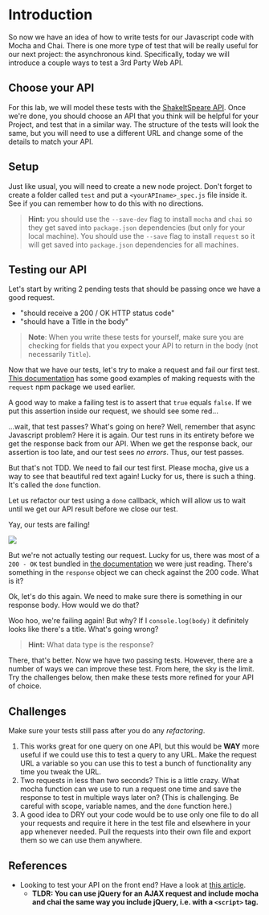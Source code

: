 <!--WDI started 9:46 ended 10:36 -->

# Introduction

So now we have an idea of how to write tests for our Javascript code with Mocha and Chai.  There is one more type of test that will be really useful for our next project: the asynchronous kind.  Specifically, today we will introduce a couple ways to test a 3rd Party Web API.

## Choose your API

For this lab, we will model these tests with the [ShakeItSpeare API](http://shakeitspeare.com/). Once we're done, you should choose an API that you think will be helpful for your Project, and test that in a similar way.  The structure of the tests will look the same, but you will need to use a different URL and change some of the details to match your API.

## Setup

Just like usual, you will need to create a new node project.  Don't forget to create a folder called `test` and put a `<yourAPIname>_spec.js` file inside it.  See if you can remember how to do this with no directions.

> **Hint:** you should use the `--save-dev` flag to install `mocha` and `chai` so they get saved into `package.json` dependencies (but only for your local machine).   You should use the `--save` flag to install `request` so it will get saved into `package.json` dependencies for all machines.

<!--

Then instructor runs this:

1. mkdir shakes_mocha
2. cd shakes_mocha
2. npm init -y
3. npm install --save-dev mocha chai
4. npm install --save request
4. mkdir test
5. touch test/shakes_spec.js

-->

## Testing our API

Let's start by writing 2 pending tests that should be passing once we have a good request.

- "should receive a 200 / OK HTTP status code"
- "should have a Title in the body"

> **Note**: When you write these tests for yourself, make sure you are checking for fields that you expect your API to return in the body (not necessarily `Title`).


<!--
var expect = require('chai').expect;
var request = require('request');

describe("Shakes", function() {
	it("should return 200 - OK");
	it("should have a Title in the body");
});
-->

Now that we have our tests, let's try to make a request and fail our first test.  [This documentation](https://www.npmjs.com/package/request) has some good examples of making requests with the `request` npm package we used earlier.

A good way to make a failing test is to assert that `true` equals `false`.  If we put this assertion inside our request, we should see some red...

<!--
describe("Shakes", function() {
	it("should return 200 - OK", function() {
		request('http://ShakeItSpeare.com/api/sentence', function (error, response, body) {
		  expect(true).to.eq(false);
		});
	});

	it("should have a Title in the body");
});
-->

...wait, that test passes?  What's going on here?  Well, remember that async Javascript problem?  Here it is again.  Our test runs in its entirety before we get the response back from our API.  When we get the response back, our assertion is too late, and our test sees *no errors*.  Thus, our test passes.

But that's not TDD.  We need to fail our test first.  Please mocha, give us a way to see that beautiful red text again!  Lucky for us, there is such a thing.  It's called the `done` function.

Let us refactor our test using a `done` callback, which will allow us to wait until we get our API result before we close our test.

<!--
describe("Shakes", function() {
	it("should return 200 - OK", function(done) {
		request('http://ShakeItSpeare.com/api/sentence', function (error, response, body) {
		  expect(true).to.eq(false);
		  done();
		});
	});

	it("should have a Title in the body");
});
-->

Yay, our tests are failing!

![](archerFail.jpg)

But we're not actually testing our request.  Lucky for us, there was most of a `200 - OK` test bundled in [the documentation](https://www.npmjs.com/package/request) we were just reading.  There's something in the `response` object we can check against the 200 code.  What is it?

<!--
describe("Shakes", function() {
	it("should return 200 - OK", function(done) {
		request('http://ShakeItSpeare.com/api/sentence', function (error, response, body) {
		  expect(response.statusCode).to.eq(200);
		  done();
		});
	});

	it("should have a Title in the body");
});
-->

Ok, let's do this again.  We need to make sure there is something in our response body.  How would we do that?

<!--
	it("should have a sentence in the body", function(done) {
		request('http://ShakeItSpeare.com/api/sentence', function (error, response, body) {
		  expect(body.sentence).to.not.be.empty;
		  done();
		});
	});
-->

Woo hoo, we're failing again!  But why?  If I `console.log(body)` it definitely looks like there's a title.  What's going wrong?

> **Hint:** What data type is the response?

<!--
	it("should have a sentence in the body", function(done) {
		request('http://ShakeItSpeare.com/api/sentence', function (error, response, body) {
		  if (typeof(body) == "string") {
		  	body = JSON.parse(body);
		  }
		  expect(body.sentence).to.not.be.empty;
		  done();
		});
	});
-->

There, that's better.  Now we have two passing tests.  However, there are a number of ways we can improve these test.  From here, the sky is the limit.  Try the challenges below, then make these tests more refined for your API of choice.

## Challenges

Make sure your tests still pass after you do any *refactoring*.

1. This works great for one query on one API, but this would be **WAY** more useful if we could use this to test a query to any URL.  Make the request URL a variable so you can use this to test a bunch of functionality any time you tweak the URL.
2. Two requests in less than two seconds?  This is a little crazy.  What mocha function can we use to run a request one time and save the response to test in multiple ways later on?  (This is challenging.  Be careful with scope, variable names, and the `done` function here.)
3. A good idea to DRY out your code would be to use only one file to do all your requests and require it here in the test file and elsewhere in your app whenever needed.  Pull the requests into their own file and export them so we can use them anywhere.

## References

- Looking to test your API on the front end?  Have a look at [this article](https://nicolas.perriault.net/code/2013/testing-frontend-javascript-code-using-mocha-chai-and-sinon/).
  - **TLDR: You can use jQuery for an AJAX request and include mocha and chai the same way you include jQuery, i.e. with a `<script>` tag.**
